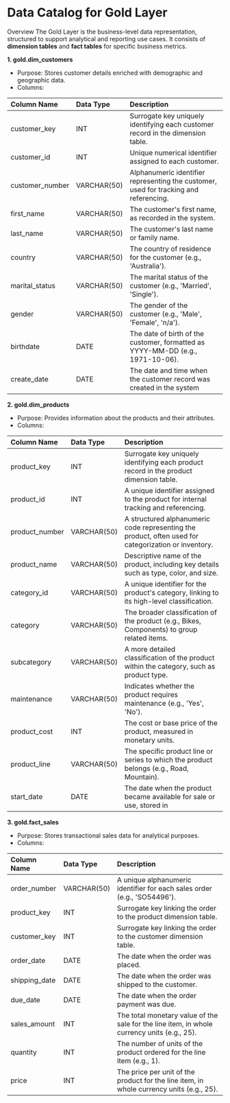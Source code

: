 # Data Catalog for Gold Layer

Overview
The Gold Layer is the business-level data representation, structured to support analytical and reporting use cases. It consists of **dimension tables** and **fact tables** for specific business metrics.

**1. gold.dim_customers**
- Purpose: Stores customer details enriched with demographic and geographic data.
- Columns:
  
| Column Name |	Data Type	| Description |
|:-------------|:---------|:--------------|
|customer_key	|INT	|Surrogate key uniquely identifying each customer record in the dimension table.|
|customer_id	|INT	|Unique numerical identifier assigned to each customer.|
|customer_number	|VARCHAR(50)	|Alphanumeric identifier representing the customer, used for tracking and referencing.|
|first_name	|VARCHAR(50)	|The customer's first name, as recorded in the system.|
|last_name	|VARCHAR(50)	|The customer's last name or family name.|
|country	|VARCHAR(50)	|The country of residence for the customer (e.g., 'Australia').|
|marital_status	|VARCHAR(50)	|The marital status of the customer (e.g., 'Married', 'Single').|
|gender	|VARCHAR(50)	|The gender of the customer (e.g., 'Male', 'Female', 'n/a').|
|birthdate	|DATE	|The date of birth of the customer, formatted as YYYY-MM-DD (e.g., 1971-10-06).|
|create_date	|DATE|	The date and time when the customer record was created in the system|

**2. gold.dim_products**
- Purpose: Provides information about the products and their attributes.
- Columns:

|Column Name	|Data Type|	Description|
|:------------|:---------|:-----------|
|product_key|	INT|	Surrogate key uniquely identifying each product record in the product dimension table.|
|product_id|	INT	|A unique identifier assigned to the product for internal tracking and referencing.|
|product_number|	VARCHAR(50)|	A structured alphanumeric code representing the product, often used for categorization or inventory.|
|product_name|	VARCHAR(50)|	Descriptive name of the product, including key details such as type, color, and size.|
|category_id|	VARCHAR(50)|	A unique identifier for the product's category, linking to its high-level classification.|
|category	|VARCHAR(50)|	The broader classification of the product (e.g., Bikes, Components) to group related items.|
|subcategory|	VARCHAR(50)|	A more detailed classification of the product within the category, such as product type.|
|maintenance	|VARCHAR(50)|	Indicates whether the product requires maintenance (e.g., 'Yes', 'No').|
|product_cost|	INT|	The cost or base price of the product, measured in monetary units.|
|product_line	|VARCHAR(50)|	The specific product line or series to which the product belongs (e.g., Road, Mountain).|
|start_date|	DATE|	The date when the product became available for sale or use, stored in|

**3. gold.fact_sales**
- Purpose: Stores transactional sales data for analytical purposes.
- Columns:

|Column Name|	Data Type|	Description|
|:------------|:---------|:-----------|
|order_number	|VARCHAR(50)|	A unique alphanumeric identifier for each sales order (e.g., 'SO54496').|
|product_key	|INT	|Surrogate key linking the order to the product dimension table.|
|customer_key|	INT|	Surrogate key linking the order to the customer dimension table.|
|order_date	|DATE|	The date when the order was placed.|
|shipping_date	|DATE|	The date when the order was shipped to the customer.|
|due_date	|DATE|	The date when the order payment was due.|
|sales_amount	|INT|	The total monetary value of the sale for the line item, in whole currency units (e.g., 25).|
|quantity	|INT|	The number of units of the product ordered for the line item (e.g., 1).|
|price	|INT|	The price per unit of the product for the line item, in whole currency units (e.g., 25).|
